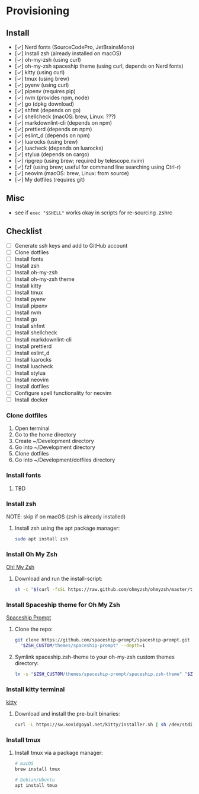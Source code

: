 # Provisioning

## Install

- [✓] Nerd fonts (SourceCodePro, JetBrainsMono)
- [✓] Install zsh (already installed on macOS)
- [✓] oh-my-zsh (using curl)
- [✓] oh-my-zsh spaceship theme (using curl, depends on Nerd fonts)
- [✓] kitty (using curl)
- [✓] tmux (using brew)
- [✓] pyenv (using curl)
- [✓] pipenv (requires pip)
- [✓] nvm (provides npm, node)
- [✓] go (dpkg download)
- [✓] shfmt (depends on go)
- [✓] shellcheck (macOS: brew, Linux: ???)
- [✓] markdownlint-cli (depends on npm)
- [✓] prettierd (depends on npm)
- [✓] eslint_d (depends on npm)
- [✓] luarocks (using brew)
- [✓] luacheck (depends on luarocks)
- [✓] stylua (depends on cargo)
- [✓] ripgrep (using brew; required by telescope.nvim)
- [✓] fzf (using brew; useful for command line searching using Ctrl-r)
- [✓] neovim (macOS: brew, Linux: from source)
- [✓] My dotfiles (requires git)

## Misc

- see if `exec "$SHELL"` works okay in scripts for re-sourcing .zshrc

## Checklist

- [ ] Generate ssh keys and add to GitHub account
- [ ] Clone dotfiles
- [ ] Install fonts
- [ ] Install zsh
- [ ] Install oh-my-zsh
- [ ] Install oh-my-zsh theme
- [ ] Install kitty
- [ ] Install tmux
- [ ] Install pyenv
- [ ] Install pipenv
- [ ] Install nvm
- [ ] Install go
- [ ] Install shfmt
- [ ] Install shellcheck
- [ ] Install markdownlint-cli
- [ ] Install prettierd
- [ ] Install eslint_d
- [ ] Install luarocks
- [ ] Install luacheck
- [ ] Install stylua
- [ ] Install neovim
- [ ] Install dotfiles
- [ ] Configure spell functionality for neovim
- [ ] Install docker

### Clone dotfiles

1. Open terminal
2. Go to the home directory
3. Create ~/Development directory
4. Go into ~/Development directory
5. Clone dotfiles
6. Go into ~/Development/dotfiles directory

### Install fonts

1. TBD

### Install zsh

NOTE: skip if on macOS (zsh is already installed)

1. Install zsh using the apt package manager:

   ```bash
   sudo apt install zsh
   ```

### Install Oh My Zsh

[Oh! My Zsh](https://ohmyz.sh/#install)

1. Download and run the install-script:

   ```bash
   sh -c "$(curl -fsSL https://raw.github.com/ohmyzsh/ohmyzsh/master/tools/install.sh)"
   ```

### Install Spaceship theme for Oh My Zsh

[Spaceship Prompt](https://github.com/spaceship-prompt/spaceship-prompt/)

1. Clone the repo:

   ```bash
   git clone https://github.com/spaceship-prompt/spaceship-prompt.git \
     "$ZSH_CUSTOM/themes/spaceship-prompt" --depth=1
   ```

2. Symlink spaceship.zsh-theme to your oh-my-zsh custom themes directory:

   ```bash
   ln -s "$ZSH_CUSTOM/themes/spaceship-prompt/spaceship.zsh-theme" "$ZSH_CUSTOM/themes/spaceship.zsh-theme"
   ```

### Install kitty terminal

[kitty](https://sw.kovidgoyal.net/kitty/)

1. Download and install the pre-built binaries:

   ```bash
   curl -L https://sw.kovidgoyal.net/kitty/installer.sh | sh /dev/stdin
   ```

### Install tmux

1. Install tmux via a package manager:

   ```bash
   # macOS
   brew install tmux

   # Debian/Ubuntu
   apt install tmux
   ```

